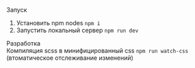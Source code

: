 Запуск
1) Установить npm nodes 
`npm i`
2) Запустить локальный сервер `npm run dev`

Разработка<br>
Компиляция scss в минифицированный css `npm run watch-css` (втоматическое отслеживание изменений)
